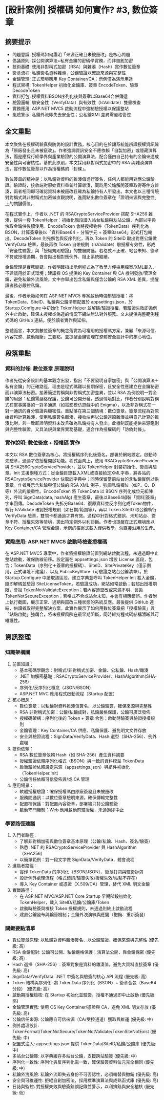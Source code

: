 # [設計案例] 授權碼 如何實作? #3, 數位簽章

## 摘要提示
- 問題意識: 授權碼如何證明「來源正確且未被竄改」是核心問題
- 倡議原則: 採公開演算法+私有金鑰的密碼學實務，而非自創加密
- 技術基礎: 使用非對稱式加密（RSA）與雜湊（Hash）實作數位簽章
- 簽章流程: 私鑰簽名資料雜湊，公鑰驗證以確認來源與完整性
- 金鑰管理: 正式環境應用 Key Container/CA；示例僅為演示用途
- 程式架構: TokenHelper 初始化金鑰庫、簽章 EncodeToken、驗章 DecodeToken
- 資料打包: 授權資料BSON序列化後與簽章以Base64合併傳遞
- 驗證邏輯: 驗安全性（VerifyData）與有效性（IsValidate）雙重檢查
- 實務應用: ASP.NET MVC5 啟動流程中強制驗授權以保護整站
- 風險警示: 私鑰外流即失去安全性；公私鑰XML差異需嚴格管控

## 全文重點
本文聚焦在授權碼驗真與防偽的設計實務，核心目的在於讓系統能辨識授權資訊確為「原廠發出且未被竄改」。作者強調資訊安全不應依賴「自製加密」或隱藏演算法，而是應採行經學界與產業驗證的公開演算法，配合僅由自己持有的金鑰來達成安全性與可審核性。基於此原則，本文採用非對稱式加密中的 RSA 與雜湊演算法，實作數位簽章以作為授權碼的「封條」。

數位簽章的精神是：以私鑰對資料的雜湊值進行簽名，任何人都能用對應公鑰驗證。驗證時，接收端對原始資料重新計算雜湊，同時用公鑰解開簽章取得寄件方雜湊，兩者相同即可確認資料未被竄改且確為私鑰持有人所發出。本文也以三種情境對對稱式與非對稱式加密做直觀說明，進而點出數位簽章在「證明來源與完整性」上的關鍵價值。

在程式實作上，作者以 .NET 的 RSACryptoServiceProvider 搭配 SHA256 雜湊，提供一套 TokenHelper：初始化階段讀入站台私鑰與友站公鑰，內部以字典快取金鑰供後續使用。EncodeToken 會將授權物件（TokenData）序列化為 BSON，計算簽章後以「資料Base64 + 分隔字元 + 簽章Base64」形式打包輸出。DecodeToken 則先解包與反序列化，再以 Token 的 SiteID 取出對應公鑰做 VerifyData 驗章，最後再依 Token 自帶規則（IsValidate）驗授權有效性，形成「安全性驗證」與「授權規則驗證」的雙層防護。若格式不正確、站台未知、簽章不符或授權過期，皆會拋出相對應例外，阻止系統繼續。

金鑰管理是實務關鍵。作者明確指出示例程式為了教學方便採用檔案/XML載入，不建議用於正式環境；建議採 OS 提供的 Key Container 與 CA 機制發放/管理金鑰，避免私鑰外流風險。文中亦舉出包含私鑰與僅含公鑰的 RSA XML 差異，提醒讀者務必嚴控私鑰。

最後，作者示範如何在 ASP.NET MVC5 專案啟動時強制驗授權：將 TokenData、SiteID、私鑰與公鑰清單配置於 appsettings.json，於 Startup.Configure 中初始化 TokenHelper 並解碼/驗證授權，若驗證失敗即拋例外中止啟動，確保未授權或偽造的情況下網站無法對外服務。文末提供完整範例程式碼的 GitHub 連結，便於讀者實作與延伸。

整體而言，本文將數位簽章的概念落實為可複用的授權碼方案，兼顧「來源可信、內容完整、啟動阻斷」三要點，並提醒金鑰管理在整體安全設計中的核心地位。

## 段落重點
### 資料的封條: 數位簽章 原理說明
作者先從安全設計的基本觀念出發，指出「不要發明自家加密」與「公開演算法＋私有金鑰」的正確路徑，理由是程式碼難以長期保密，且安全性應建立在金鑰秘密而非演算法秘密。接著簡述對稱與非對稱式加密差異，並以 RSA 為例說明一對金鑰的用途：私鑰需嚴格保護，公鑰可公開分發。透過情境對比，作者分別說明對稱式在軍事廣播的一對多通訊（如電影模仿遊戲中的 Enigma），以及非對稱式在一對一通訊的身分驗證與機密性。重點落在第三個情境：數位簽章。簽章流程為對原始資料計算雜湊，使用私鑰簽名雜湊，接收端再以公鑰還原雜湊並與自己計算的雜湊比對，若一致即證明資料未改且確為私鑰持有人發出。此機制既能提供來源鑑別與完整性驗證，又具法規與業界實務基礎，適合作為授權碼的「防偽封條」。

### 實作說明: 數位簽章 + 授權碼 實作
本文以 RSA 數位簽章為核心，將授權碼序列化後簽名，部署於網站設定。啟動時先驗章，通過才依授權開啟功能。程式面向上，使用 RSACryptoServiceProvider 與 SHA256CryptoServiceProvider，並以 TokenHelper 封裝初始化、簽章與驗章。Init 支援兩種方式：從金鑰目錄載入XML或直接給定XML字串，將各站的 RSACryptoServiceProvider 快取於字典中；同時保留當前站台的含私鑰實例以供簽章。作者展示含私鑰與僅公鑰的 RSA XML 例子，強調私鑰欄位（如P、Q、D等）外流的嚴重性。EncodeToken 將 TokenData 以 BSON 序列化成位元組陣列，呼叫 SignData(data, hashAlg) 產生簽章，最後以Base64組裝「資料|簽章」字串回傳。DecodeToken 先拆分Base64、復原資料並反序列化成Token物件，執行 IsValidate 確認授權規則（如日期/範圍等），再以 Token.SiteID 取公鑰執行 VerifyData 驗章，雙關卡都通過才算有效。過程中針對格式錯誤、未知站台、簽章不符、授權失效等情境，拋出特定例外以利診斷。作者也提醒在正式環境應以 Key Container/CA 管理金鑰，示例的檔案式載入僅供教學，勿直接沿用於生產。

### 實際應用: ASP.NET MVC5 啟動時檢查授權碼
在 ASP.NET MVC5 專案中，作者將授權驗證前置到網站啟動流程，未通過即中止整站啟動，確保防線前移。設定面在 appsettings.json 增設 License 區段，包含：TokenData（序列化＋簽章的授權碼）、SiteID、SitePrivateKey（僅示例用，正式環境不建議）、以及 PublicKeyStore（可驗證之站台公鑰清單）。於 Startup.Configure 中讀取該區段，建立字典並呼叫 TokenHelper.Init 載入金鑰，隨即解碼並驗證 SiteLicenseToken。若驗證成功，網站如常啟動；若超出授權期限，會拋 TokenNotValidateException；若內容遭竄改或來源不明，會拋 TokenNotSecureException；若格式不合或站台未知，亦會有相應錯誤。作者附上執行截圖，展示正常、過期與竄改三種狀態的系統反應。最後提供 GitHub 連結，供讀者取得完整解決方案。此實作展示了如何用數位簽章把「授權驗真」與「站點啟動」強耦合，將未授權風險在最早期阻斷，同時維持程式碼結構清晰與可維護性。

## 資訊整理

### 知識架構圖
1. 前置知識：
   - 基本密碼學觀念：對稱式/非對稱式加密、金鑰、公私鑰、Hash/雜湊
   - .NET 加解密基礎：RSACryptoServiceProvider、HashAlgorithm(SHA-256)
   - 序列化/反序列化概念（JSON/BSON）
   - ASP.NET MVC 應用程式啟動流程（Startup 配置）
2. 核心概念：
   - 數位簽章：以私鑰對資料雜湊值簽名、以公鑰驗簽，確保來源與完整性
   - RSA 非對稱式加密：公鑰/私鑰成對，私鑰嚴格保護，公鑰可廣泛發佈
   - 授權碼架構：序列化後的 Token + 簽章 合包；啟動時驗簽與驗證授權規則
   - 金鑰管理：Key Container/CA 供應、私鑰保護、避免明文文件存放
   - 安全與驗證流程：SignData/VerifyData、Hash 選型（SHA-256）、例外處理
3. 技術依賴：
   - RSA 數位簽章依賴 Hash（如 SHA-256）產生資料摘要
   - 授權驗證依賴序列化格式（BSON）與一致的資料模型 TokenData
   - 啟動驗證依賴設定來源（appsettings.json）與組件初始化（TokenHelper.Init）
   - 公鑰信任依賴可信發佈與/或 CA 管理
4. 應用場景：
   - 軟體授權驗證：確保授權碼由原廠簽發且未被竄改
   - 服務間通訊：以數位簽章驗明來源，確保傳輸完整性
   - 配置檔保護：對配置內容簽章，部署端只持公鑰驗簽
   - 啟動守門機制：Web 應用啟動前驗授權，未通過即中止

### 學習路徑建議
1. 入門者路徑：
   - 了解非對稱加密與數位簽章基本原理（公鑰/私鑰、Hash、簽名/驗簽）
   - 熟悉 .NET 的 RSACryptoServiceProvider 與 HashAlgorithm（SHA256）
   - 以簡單範例：對一段文字做 SignData/VerifyData，體會流程
2. 進階者路徑：
   - 實作 TokenData 的序列化（BSON/JSON）、簽章打包與驗簽拆包
   - 設計例外處理流程（格式錯誤/驗簽失敗/授權失效/站點不存在）
   - 導入 Key Container 或憑證（X.509/CA）管理，替代 XML 明文金鑰
3. 實戰路徑：
   - 在 ASP.NET MVC/ASP.NET Core Startup 早期階段初始化 TokenHelper，載入 SiteID/私鑰/公鑰庫/Token
   - 啟動時驗簽與檢核 Token 授權規則，未通過則終止啟動流程
   - 建置公鑰發布與輪替機制；金鑰外洩演練與應變（撤銷、重新簽發）

### 關鍵要點清單
- 數位簽章原理: 以私鑰對資料雜湊簽名、以公鑰驗證，確保來源與完整性 (優先級: 高)
- RSA 金鑰配對: 公鑰可公開、私鑰嚴格保護；演算法公開、靠金鑰保密 (優先級: 高)
- Hash 選擇（SHA-256）: 簽章對象是資料的雜湊值，避免大資料直接簽章 (優先級: 高)
- SignData/VerifyData: .NET 中簽名與驗簽的核心 API 流程 (優先級: 高)
- Token 結構與序列化: 將 TokenData 序列化（BSON）+ 簽章合包（Base64 分段） (優先級: 高)
- 啟動期授權檢核: 在 Startup 初始化並驗簽，授權不通過即中止啟動 (優先級: 高)
- 金鑰管理實務: 使用 OS Key Container/憑證與 CA，避免 XML 明文存放 (優先級: 高)
- 公鑰信任來源: 公鑰應自可信來源（CA/受控通道）獲取與維運 (優先級: 中)
- 例外處理設計: TokenFormat/TokenNotSecure/TokenNotValidate/TokenSiteNotExist (優先級: 中)
- 配置式注入: appsettings.json 提供 TokenData/SiteID/私鑰/公鑰庫 (優先級: 中)
- 多站台公鑰庫: 以字典緩存多站台公鑰，支援跨站驗簽 (優先級: 中)
- 序列化一致性: 序列化與反序列化需一致，確保驗簽資料位元完全相同 (優先級: 中)
- 私鑰外洩風險: 私鑰外流即失去身份不可否認性，必須輪替與撤銷 (優先級: 高)
- 安全與可維運性: 拒絕自創加密法，採用標準演算法與成熟函式庫 (優先級: 高)
- 日誌與監控: 對授權失敗與驗簽錯誤記錄並警示，以利排錯與安全稽核 (優先級: 低)